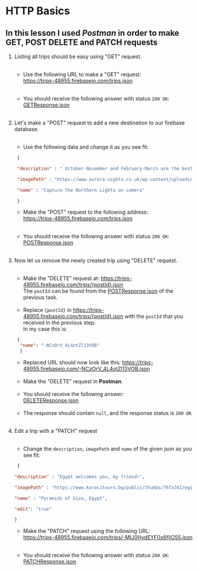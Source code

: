 # **HTTP Basics**<br>

## **In this lesson I used *Postman* in order to make GET, POST DELETE and PATCH requests**<br>

1. Listing all trips should be easy using "GET" request.</br></br>
   - Use the following URL to make a "GET" request:</br>
     https://trips-48955.firebaseio.com/trips.json </br></br>

   - You should receive the following answer with status `200 OK`: </br>
   [GETResponse.json](https://github.com/NMKrastev/SoftUni-Java/blob/dev/Fundamentals/HTTPBasics/src/GETResponse.json) </br></br>

2. Let's make a "POST" request to add a new destination to our firebase database. </br></br>
   - Use the following data and change it as you see fit: 
   ```json
    {

    "description" : " October-November and February-March are the best times to see the northern lights. Dark skies yield better displays – avoid full moon. ",

    "imagePath" : "https://www.aurora-nights.co.uk/wp-content/uploads/2019/07/norway-northern-lights-1500x587_c.jpg",

    "name" : "Capture the Northern Lights on camera"

    }
    ```
   
   - Make the "POST" request to the following address: </br>
   https://trips-48955.firebaseio.com/trips.json </br></br>

   - You should receive the following answer with status `200 OK`: </br>
     [POSTResponse.json](https://github.com/NMKrastev/SoftUni-Java/blob/dev/Fundamentals/HTTPBasics/src/POSTResponse.json) </br></br>

3. Now let us remove the newly created trip using "DELETE" request.</br></br>
   - Make the "DELETE" request at: https://trips-48955.firebaseio.com/trips/{postId}.json </br>
   The `postId` can be found from the [POSTResponse.json](https://github.com/NMKrastev/SoftUni-Java/blob/dev/Fundamentals/HTTPBasics/src/POSTResponse.json) of the previous task.</br></br>
   - Replace `{postId}` in https://trips-48955.firebaseio.com/trips/{postId}.json with the `postId` that you received in the previous step. </br>
     In my case this is: 
   ```json
    {
     "name": "-NCzOrV_4L4otZl13VOB"
     }
    ```
   
   - Replaced URL should now look like this: https://trips-48955.firebaseio.com/-NCzOrV_4L4otZl13VOB.json </br></br>
   - Make the "DELETE" request in **Postman**.</br></br>
   - You should receive the following answer: </br>
     [DELETEResponse.json](https://github.com/NMKrastev/SoftUni-Java/blob/dev/Fundamentals/HTTPBasics/src/DELETERespose.json) </br></br>
   - The response should contain `null`, and the response status is `200 OK`</br></br>
   
4. Edit a trip with a "PATCH" request </br></br>
      - Change the `description`, `imagePath` and `name` of the given json as you see fit:</br>
      ```json
       {

    "description" : "Egypt welcomes you, my friend!",

    "imagePath" : "https://www.karacitours.bg/public/thumbs/767x341/egipet/egipet-4_767x341_crop_542eb8694d.jpg",

    "name" : "Pyramids of Giza, Egypt",

    "edit": "true"

    }
    ```
   
   - Make the "PATCH" request using the following URL: </br>
   https://trips-48955.firebaseio.com/trips/-MIJ0HydEYF0x6fljO55.json </br></br>

   - You should receive the following answer with status `200 OK`: </br>
     [PATCHResponse.json](https://github.com/NMKrastev/SoftUni-Java/blob/dev/Fundamentals/HTTPBasics/src/PATCHResponse.json) </br></br>